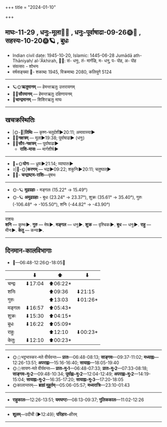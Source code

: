 +++
title = "2024-01-10"

+++
## माघः-11-29  ,  धनुः-मूला🌛🌌  ,  धनुः-पूर्वाषाढा-09-26🌞🌌  ,  सहस्यः-10-20🌞🪐  ,  बुधः
- Indian civil date: 1945-10-20, Islamic: 1445-06-28 Jumādā ath-Thāniyah/ al-ʾĀkhirah, 🌌🌞: सं- धनुः, तं- मार्गऴि, म- धनु, प- पोह, अ- पोह
- संवत्सरः - शोभनः
- वर्षसङ्ख्या 🌛- शकाब्दः 1945, विक्रमाब्दः 2080, कलियुगे 5124
___________________
- 🪐🌞**ऋतुमानम्** — हेमन्तऋतुः उत्तरायणम्
- 🌌🌞**सौरमानम्** — हेमन्तऋतुः दक्षिणायनम्
- 🌛**चान्द्रमानम्** — शिशिरऋतुः माघः
___________________


## खचक्रस्थितिः
- |🌞-🌛|**तिथिः** — कृष्ण-चतुर्दशी►20:11; अमावास्या►  
- 🌌🌛**नक्षत्रम्** — मूला►19:38; पूर्वाषाढा► (धनुः)  
- 🌌🌞**सौर-नक्षत्रम्** — पूर्वाषाढा►  
  - **राशि-मासः** — मार्गशीर्षः► 
___________________
- 🌛+🌞**योगः** — ध्रुवः►21:14; व्याघातः►  
- २|🌛-🌞|**करणम्** — भद्रा►09:22; शकुनिः►20:11; चतुष्पात्►  
- 🌌🌛- **चन्द्राष्टम-राशिः**—वृषभः  
___________________
- 🌞-🪐 **मूढग्रहाः** - मङ्गलः (15.22° → 15.49°)
- 🌞-🪐 **अमूढग्रहाः** - बुधः (23.24° → 23.37°), शुक्रः (35.61° → 35.40°), गुरुः (-106.48° → -105.50°), शनिः (-44.82° → -43.90°)
___________________
राशयः  
**शनि** — कुम्भः►. **गुरु** — मेषः►. **मङ्गल** — धनुः►. **शुक्र** — वृश्चिकः►. **बुध** — धनुः►. **राहु** — मीनः►. **केतु** — कन्या►. 
___________________


## दिनमान-कालविभागाः
- 🌅—06:48-12:26🌞-18:05🌇  

|      |⬇     |⬆     |⬇     |
|------|-----|-----|------|
|चन्द्रः|⬇17:04 |⬆06:22*|     |
|शनिः   |     |⬆09:36 |⬇21:15 |
|गुरुः  |     |⬆13:03 |⬇01:26*|
|मङ्गलः |⬇16:57 |⬆05:43*|     |
|शुक्रः |⬇15:30 |⬆04:15*|     |
|बुधः   |⬇16:22 |⬆05:09*|     |
|राहुः  |     |⬆12:10 |⬇00:23*|
|केतुः  |⬇12:10 |⬆00:23*|     |
___________________
- 🌞⚝भट्टभास्कर-मते वीर्यवन्तः— **प्रातः**—06:48-08:13; **साङ्गवः**—09:37-11:02; **मध्याह्नः**—12:26-13:51; **अपराह्णः**—15:16-16:40; **सायाह्नः**—18:05-19:40  
- 🌞⚝सायण-मते वीर्यवन्तः— **प्रातः-मु॰1**—06:48-07:33; **प्रातः-मु॰2**—07:33-08:18; **साङ्गवः-मु॰2**—09:48-10:34; **पूर्वाह्णः-मु॰2**—12:04-12:49; **अपराह्णः-मु॰2**—14:19-15:04; **सायाह्नः-मु॰2**—16:35-17:20; **सायाह्नः-मु॰3**—17:20-18:05  
- 🌞कालान्तरम्— **ब्राह्मं मुहूर्तम्**—05:06-05:57; **मध्यरात्रिः**—23:10-01:43  
___________________
- **राहुकालः**—12:26-13:51; **यमघण्टः**—08:13-09:37; **गुलिककालः**—11:02-12:26  
___________________
- **शूलम्**—उदीची (►12:49); **परिहारः**–क्षीरम्  
___________________
